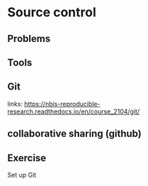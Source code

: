 # Source control

## Problems

## Tools

## Git
links: https://nbis-reproducible-research.readthedocs.io/en/course_2104/git/

## collaborative sharing (github)

## Exercise
Set up Git
